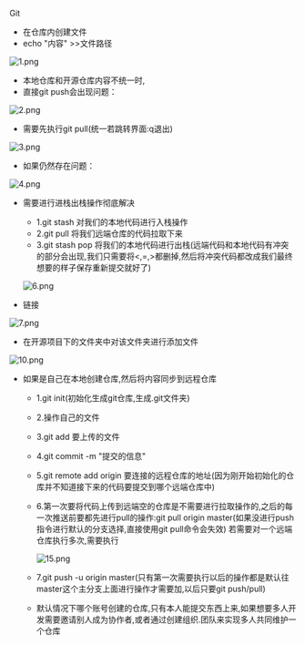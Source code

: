 
Git

* 在仓库内创建文件
* echo "内容" >>文件路径

![1.png](https://upload-images.jianshu.io/upload_images/14466577-e10f318e7143938d.png?imageMogr2/auto-orient/strip%7CimageView2/2/w/1240)


* 本地仓库和开源仓库内容不统一时,
* 直接git push会出现问题：

![2.png](https://upload-images.jianshu.io/upload_images/14466577-e678537346164ddc.png?imageMogr2/auto-orient/strip%7CimageView2/2/w/1240)

* 需要先执行git pull(统一若跳转界面:q退出)

![3.png](https://upload-images.jianshu.io/upload_images/14466577-2d452dfef575a6c9.png?imageMogr2/auto-orient/strip%7CimageView2/2/w/1240)

* 如果仍然存在问题：

![4.png](https://upload-images.jianshu.io/upload_images/14466577-820739cd0518e53c.png?imageMogr2/auto-orient/strip%7CimageView2/2/w/1240)

* 需要进行进栈出栈操作彻底解决
	*  1.git stash 对我们的本地代码进行入栈操作
	*  2.git pull  将我们远端仓库的代码拉取下来
	*  3.git stash pop  将我们的本地代码进行出栈(远端代码和本地代码有冲突的部分会出现,我们只需要将<,=,>都删掉,然后将冲突代码都改成我们最终想要的样子保存重新提交就好了)
	
	![6.png](https://upload-images.jianshu.io/upload_images/14466577-2f4906e6640e120e.png?imageMogr2/auto-orient/strip%7CimageView2/2/w/1240)

* 链接


![7.png](https://upload-images.jianshu.io/upload_images/14466577-1d2c3126c32e6c35.png?imageMogr2/auto-orient/strip%7CimageView2/2/w/1240)

* 在开源项目下的文件夹中对该文件夹进行添加文件

![10.png](https://upload-images.jianshu.io/upload_images/14466577-b6812b05956eeb1d.png?imageMogr2/auto-orient/strip%7CimageView2/2/w/1240)

* 如果是自己在本地创建仓库,然后将内容同步到远程仓库
	* 1.git init(初始化生成git仓库,生成.git文件夹)
	* 2.操作自己的文件
	* 3.git add 要上传的文件
	* 4.git commit -m "提交的信息"
	* 5.git remote add origin 要连接的远程仓库的地址(因为刚开始初始化的仓库并不知道接下来的代码要提交到哪个远端仓库中)
	* 6.第一次要将代码上传到远端空的仓库是不需要进行拉取操作的,之后的每一次推送前要都先进行pull的操作:git pull origin master(如果没进行push指令进行默认的分支选择,直接使用git pull命令会失效)
		若需要对一个远端仓库执行多次,需要执行
		
		![15.png](https://upload-images.jianshu.io/upload_images/14466577-7cc6adb6fa62f8f9.png?imageMogr2/auto-orient/strip%7CimageView2/2/w/1240)
		
	* 7.git push -u origin master(只有第一次需要执行以后的操作都是默认往master这个主分支上面进行操作才需要加,以后只要git push/pull)
		
	* 默认情况下哪个账号创建的仓库,只有本人能提交东西上来,如果想要多人开发需要邀请别人成为协作者,或者通过创建组织.团队来实现多人共同维护一个仓库
	 

	 
	 






